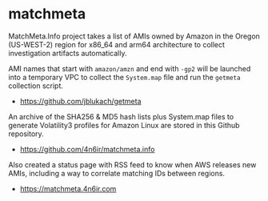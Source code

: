 # matchmeta

MatchMeta.Info project takes a list of AMIs owned by Amazon in the Oregon (US-WEST-2) region for x86_64 and arm64 architecture to collect investigation artifacts automatically.

AMI names that start with ```amazon/amzn``` and end with ```-gp2``` will be launched into a temporary VPC to collect the ```System.map``` file and run the ```getmeta``` collection script.

 - https://github.com/jblukach/getmeta

An archive of the SHA256 & MD5 hash lists plus System.map files to generate Volatility3 profiles for Amazon Linux are stored in this Github repository.

 - https://github.com/4n6ir/matchmeta.info

Also created a status page with RSS feed to know when AWS releases new AMIs, including a way to correlate matching IDs between regions.

 - https://matchmeta.4n6ir.com
